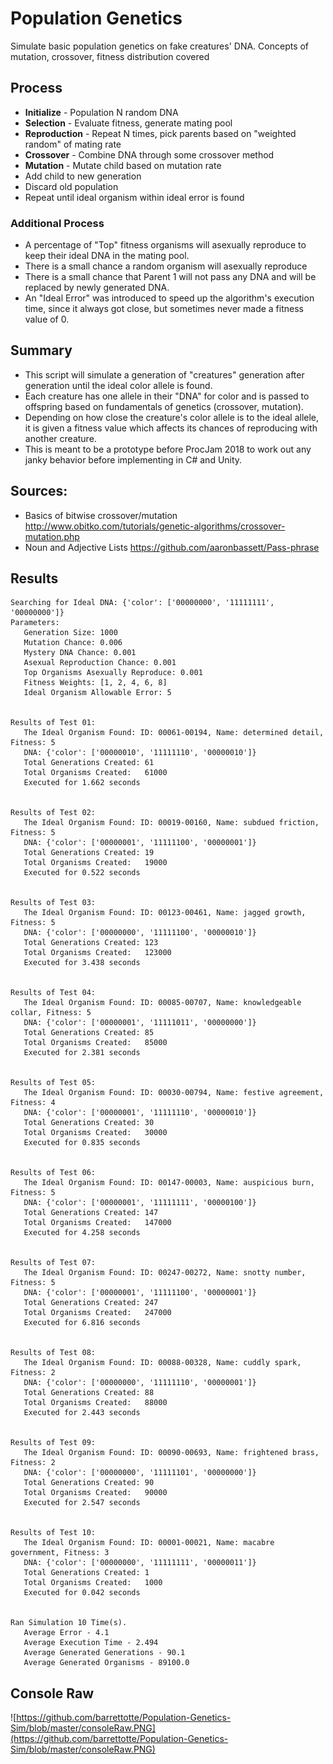 # Population Genetics
Simulate basic population genetics on fake creatures' DNA. Concepts of mutation, crossover, fitness distribution covered

## Process
* **Initialize** - Population N random DNA
* **Selection** - Evaluate fitness, generate mating pool
* **Reproduction** - Repeat N times, pick parents based on "weighted random" of mating rate
* **Crossover** - Combine DNA through some crossover method
* **Mutation** - Mutate child based on mutation rate
* Add child to new generation
* Discard old population
* Repeat until ideal organism within ideal error is found

### Additional Process
* A percentage of "Top" fitness organisms will asexually reproduce to keep their ideal DNA in the mating pool.
* There is a small chance a random organism will asexually reproduce
* There is a small chance that Parent 1 will not pass any DNA and will be replaced by newly generated DNA.
* An "Ideal Error" was introduced to speed up the algorithm's execution time, since it always got close, but sometimes never made a fitness value of 0.

## Summary
* This script will simulate a generation of "creatures" generation after generation until the ideal color allele is found.
* Each creature has one allele in their "DNA" for color and is passed to offspring based on fundamentals of genetics (crossover, mutation). 
* Depending on how close the creature's color allele is to the ideal allele, it is given a fitness value which affects its chances of reproducing with another creature.
* This is meant to be a prototype before ProcJam 2018 to work out any janky behavior before implementing in C# and Unity.

## Sources:
* Basics of bitwise crossover/mutation http://www.obitko.com/tutorials/genetic-algorithms/crossover-mutation.php
* Noun and Adjective Lists https://github.com/aaronbassett/Pass-phrase


## Results
```
Searching for Ideal DNA: {'color': ['00000000', '11111111', '00000000']}
Parameters: 
   Generation Size: 1000
   Mutation Chance: 0.006
   Mystery DNA Chance: 0.001
   Asexual Reproduction Chance: 0.001
   Top Organisms Asexually Reproduce: 0.001
   Fitness Weights: [1, 2, 4, 6, 8]
   Ideal Organism Allowable Error: 5


Results of Test 01: 
   The Ideal Organism Found: ID: 00061-00194, Name: determined detail, Fitness: 5
   DNA: {'color': ['00000010', '11111110', '00000010']}
   Total Generations Created: 61
   Total Organisms Created:   61000
   Executed for 1.662 seconds


Results of Test 02: 
   The Ideal Organism Found: ID: 00019-00160, Name: subdued friction, Fitness: 5
   DNA: {'color': ['00000001', '11111100', '00000001']}
   Total Generations Created: 19
   Total Organisms Created:   19000
   Executed for 0.522 seconds


Results of Test 03: 
   The Ideal Organism Found: ID: 00123-00461, Name: jagged growth, Fitness: 5
   DNA: {'color': ['00000000', '11111100', '00000010']}
   Total Generations Created: 123
   Total Organisms Created:   123000
   Executed for 3.438 seconds


Results of Test 04: 
   The Ideal Organism Found: ID: 00085-00707, Name: knowledgeable collar, Fitness: 5
   DNA: {'color': ['00000001', '11111011', '00000000']}
   Total Generations Created: 85
   Total Organisms Created:   85000
   Executed for 2.381 seconds


Results of Test 05: 
   The Ideal Organism Found: ID: 00030-00794, Name: festive agreement, Fitness: 4
   DNA: {'color': ['00000001', '11111110', '00000010']}
   Total Generations Created: 30
   Total Organisms Created:   30000
   Executed for 0.835 seconds


Results of Test 06: 
   The Ideal Organism Found: ID: 00147-00003, Name: auspicious burn, Fitness: 5
   DNA: {'color': ['00000001', '11111111', '00000100']}
   Total Generations Created: 147
   Total Organisms Created:   147000
   Executed for 4.258 seconds


Results of Test 07: 
   The Ideal Organism Found: ID: 00247-00272, Name: snotty number, Fitness: 5
   DNA: {'color': ['00000001', '11111100', '00000001']}
   Total Generations Created: 247
   Total Organisms Created:   247000
   Executed for 6.816 seconds


Results of Test 08: 
   The Ideal Organism Found: ID: 00088-00328, Name: cuddly spark, Fitness: 2
   DNA: {'color': ['00000000', '11111110', '00000001']}
   Total Generations Created: 88
   Total Organisms Created:   88000
   Executed for 2.443 seconds


Results of Test 09: 
   The Ideal Organism Found: ID: 00090-00693, Name: frightened brass, Fitness: 2
   DNA: {'color': ['00000000', '11111101', '00000000']}
   Total Generations Created: 90
   Total Organisms Created:   90000
   Executed for 2.547 seconds


Results of Test 10: 
   The Ideal Organism Found: ID: 00001-00021, Name: macabre government, Fitness: 3
   DNA: {'color': ['00000000', '11111111', '00000011']}
   Total Generations Created: 1
   Total Organisms Created:   1000
   Executed for 0.042 seconds


Ran Simulation 10 Time(s).
   Average Error - 4.1
   Average Execution Time - 2.494
   Average Generated Generations - 90.1
   Average Generated Organisms - 89100.0

```
## Console Raw
![https://github.com/barrettotte/Population-Genetics-Sim/blob/master/consoleRaw.PNG](https://github.com/barrettotte/Population-Genetics-Sim/blob/master/consoleRaw.PNG)
